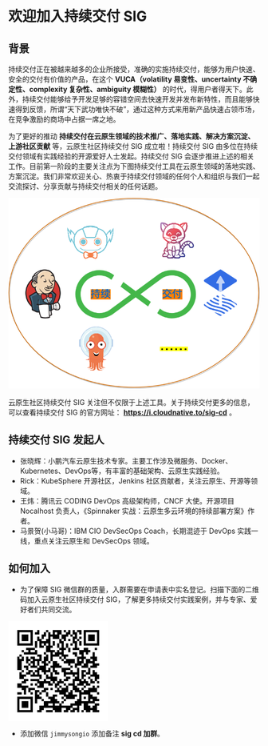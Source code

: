 # 欢迎加入持续交付 SIG

## 背景

持续交付正在被越来越多的企业所接受，准确的实施持续交付，能够为用户快速、安全的交付有价值的产品，在这个 **VUCA（volatility 易变性、uncertainty 不确定性、complexity 复杂性、ambiguity 模糊性）** 的时代，得用户者得天下。此外，持续交付能够给予开发足够的容错空间去快速开发并发布新特性，而且能够快速得到反馈，所谓“天下武功唯快不破”，通过这种方式来用新产品快速占领市场，在竞争激励的商场中占据一席之地。

为了更好的推动 **持续交付在云原生领域的技术推广、落地实践、解决方案沉淀、上游社区贡献** 等，云原生社区持续交付 SIG 成立啦！持续交付 SIG 由多位在持续交付领域有实践经验的开源爱好人士发起。持续交付 SIG 会逐步推进上述的相关工作。目前第一阶段的主要关注点为下图持续交付工具在云原生领域的落地实践、方案沉淀。我们非常欢迎关心、热衷于持续交付领域的任何个人和组织与我们一起交流探讨、分享贡献与持续交付相关的任何话题。

![](.gitbook/assets/cd-sig.png)

云原生社区持续交付 SIG 关注但不仅限于上述工具。关于持续交付更多的信息，可以查看持续交付 SIG 的官方网址： **https://i.cloudnative.to/sig-cd** 。

## 持续交付 SIG 发起人

* 张晓辉：小鹏汽车云原生技术专家。主要工作涉及微服务、Docker、Kubernetes、DevOps等，有丰富的基础架构、云原生实践经验。
* Rick：KubeSphere 开源社区，Jenkins 社区贡献者，关注云原生、开源等领域。
* 王炜：腾讯云 CODING DevOps 高级架构师，CNCF 大使。开源项目 Nocalhost 负责人，《Spinnaker 实战：云原生多云环境的持续部署方案》作者。
* 马景贺\(小马哥\)：IBM CIO DevSecOps Coach，长期混迹于 DevOps 实践一线，重点关注云原生和 DevSecOps 领域。

## 如何加入 

* 为了保障 SIG 微信群的质量，入群需要在申请表中实名登记。扫描下面的二维码加入云原生社区持续交付 SIG，了解更多持续交付实践案例，并与专家、爱好者们共同交流。

 <img src=".gitbook/assets/qrcode-1-.png" width="200" height="200" align=center />

* 添加微信 `jimmysongio` 添加备注 **sig cd 加群**。





